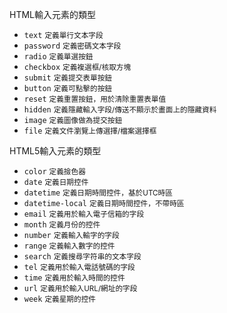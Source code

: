 HTML輸入元素的類型
- `text` <small>定義單行文本字段</small>
- `password` <small>定義密碼文本字段</small>
- `radio` <small>定義單選按鈕</small>
- `checkbox` <small>定義複選框/核取方塊</small>
- `submit` <small>定義提交表單按鈕</small>
- `button` <small>定義可點擊的按鈕</small>
- `reset`	<small>定義重置按鈕，用於清除重置表單值</small>
- `hidden` <small>定義隱藏輸入字段/傳送不顯示於畫面上的隱藏資料</small>
- `image` <small>定義圖像做為提交按鈕</small>
- `file` <small>定義文件瀏覽上傳選擇/檔案選擇框</small>

HTML5輸入元素的類型
- `color` <small>定義撿色器</small>
- `date` <small>定義日期控件</small>
- `datetime` <small>定義日期時間控件，基於UTC時區</small>
- `datetime-local` <small>定義日期時間控件，不帶時區</small>
- `email` <small>定義用於輸入電子信箱的字段</small>
- `month` <small>定義月份的控件</small>
- `number` <small>定義輸入輸字的字段</small>
- `range` <small>定義輸入數字的控件</small>
- `search` <small>定義搜尋字符串的文本字段</small>
- `tel` <small>定義用於輸入電話號碼的字段</small>
- `time` <small>定義用於輸入時間的控件</small>
- `url` <small>定義用於輸入URL/網址的字段</small>
- `week` <small>定義星期的控件</small>